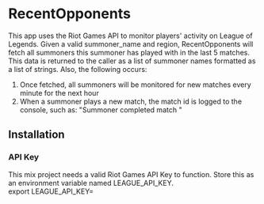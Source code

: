 # RecentOpponents

This app uses the Riot Games API to monitor players' activity on League of Legends.  Given a valid summoner_name and region, RecentOpponents will fetch all summoners this summoner has played with in the last 5 matches. This data is returned to the caller as a list of summoner names formatted as a list of strings. Also, the following occurs:
1. Once fetched, all summoners will be monitored for new matches every minute for the next hour
2. When a summoner plays a new match, the match id is logged to the console, such as: "Summoner <summoner name> completed match <match id>"

## Installation

### API Key
This mix project needs a valid Riot Games API Key to function.  Store this as an environment variable named LEAGUE_API_KEY.  
export LEAGUE_API_KEY=